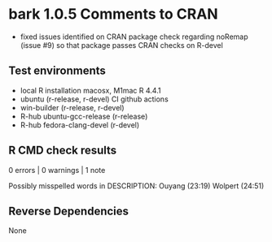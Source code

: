 # bark 1.0.5 Comments to CRAN

* fixed issues identified on CRAN package check regarding noRemap (issue #9)
so that package passes CRAN checks on R-devel


## Test environments
- local R installation macosx, M1mac R 4.4.1 
- ubuntu  (r-release, r-devel) CI github actions
- win-builder (r-release, r-devel)
- R-hub ubuntu-gcc-release (r-release)
- R-hub fedora-clang-devel (r-devel)




## R CMD check results

0 errors | 0 warnings | 1 note

Possibly misspelled words in DESCRIPTION:
  Ouyang (23:19)
  Wolpert (24:51)  
  
  
## Reverse Dependencies

None    